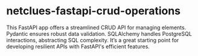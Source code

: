 # netclues-fastapi-crud-operations
This FastAPI app offers a streamlined CRUD API for managing elements. Pydantic ensures robust data validation. SQLAlchemy handles PostgreSQL interactions, abstracting SQL complexity. It’s a great starting point for developing resilient APIs with FastAPI's efficient features.
